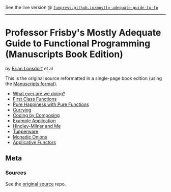 
See the live version @ [`funpress.github.io/mostly-adequate-guide-to-fp`](http://funpress.github.io/mostly-adequate-guide-to-fp)

---

# Professor Frisby's Mostly Adequate Guide to Functional Programming (Manuscripts Book Edition)

by [Brian Lonsdorf](https://github.com/DrBoolean) et al

This is the original source reformatted in a single-page book edition (using the [Manuscripts format](http://manuscripts.github.io)).

- [What ever are we doing?](01__What_ever_are_we_doing.md)
- [First Class Functions](02__First_Class_Functions.md)
- [Pure Happiness with Pure Functions](03__Pure_Happiness_with_Pure_Functions.md)
- [Currying](04__Currying.md)
- [Coding by Composing](05__Coding_by_Composing.md)
- [Example Application](06__Example_Application.md)
- [Hindley-Milner and Me](07__Hindley-Milner_and_Me.md)
- [Tupperware](08__Tupperware.md)
- [Monadic Onions](09__Monadic_Onions.md)
- [Applicative Functors](10__Applicative_Functors.md)


## Meta

### Sources

See the [original source](https://github.com/MostlyAdequate/mostly-adequate-guide) repo.
